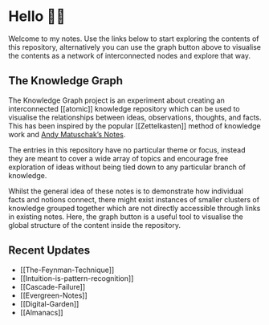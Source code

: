 # Hello 👋🏻
Welcome to my notes. Use the links below to start exploring the contents of this repository, alternatively you can use the graph button above to visualise the contents as a network of interconnected nodes and explore that way.

## The Knowledge Graph
The Knowledge Graph project is an experiment about creating an interconnected [[atomic]] knowledge repository which can be used to visualise the relationships between ideas, observations, thoughts, and facts. This has been inspired by the popular [[Zettelkasten]] method of knowledge work and [Andy Matuschak’s Notes](https://notes.andymatuschak.org/About_these_notes).

The entries in this repository have no particular theme or focus, instead they are meant to cover a wide array of topics and encourage free exploration of ideas without being tied down to any particular branch of knowledge.

Whilst the general idea of these notes is to demonstrate how individual facts and notions connect, there might exist instances of smaller clusters of knowledge grouped together which are not directly accessible through links in existing notes. Here, the graph button is a useful tool to visualise the global structure of the content inside the repository.

## Recent Updates
 - [[The-Feynman-Technique]]
 - [[Intuition-is-pattern-recognition]]
 - [[Cascade-Failure]]
 - [[Evergreen-Notes]]
 - [[Digital-Garden]]
 - [[Almanacs]]